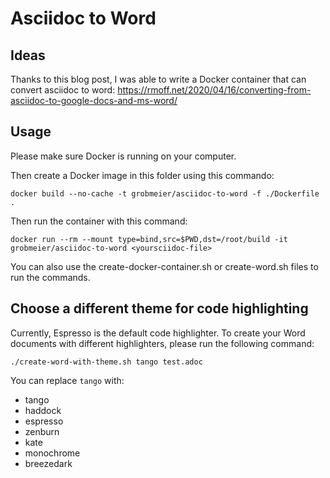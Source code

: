 # Asciidoc to Word

## Ideas

Thanks to this blog post, I was able to write a Docker container that can convert asciidoc to word:
https://rmoff.net/2020/04/16/converting-from-asciidoc-to-google-docs-and-ms-word/

## Usage

Please make sure Docker is running on your computer.

Then create a Docker image in this folder using this commando:

```
docker build --no-cache -t grobmeier/asciidoc-to-word -f ./Dockerfile .
```

Then run the container with this command:

```
docker run --rm --mount type=bind,src=$PWD,dst=/root/build -it  grobmeier/asciidoc-to-word <yoursciidoc-file>
```

You can also use the create-docker-container.sh or create-word.sh files to run the commands.

## Choose a different theme for code highlighting

Currently, Espresso is the default code highlighter.
To create your Word documents with different highlighters, please run
the following command:

```
./create-word-with-theme.sh tango test.adoc
```

You can replace `tango` with:

* tango
* haddock
* espresso
* zenburn
* kate
* monochrome
* breezedark
